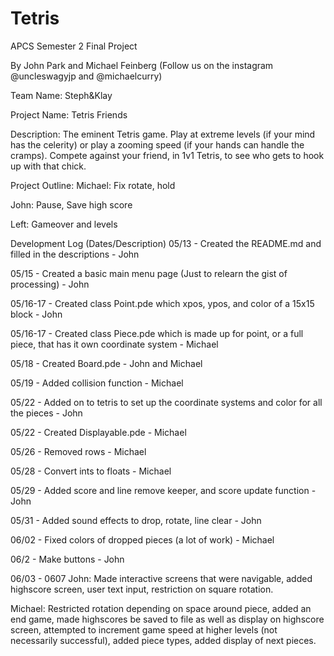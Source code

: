 # Tetris
APCS Semester 2 Final Project

By John Park and Michael Feinberg (Follow us on the instagram @uncleswagyjp and @michaelcurry)

Team Name: Steph&Klay

Project Name: Tetris Friends

Description: The eminent Tetris game. Play at extreme levels (if your mind has the celerity) or play a zooming speed (if your hands can handle the cramps). Compete against your friend, in 1v1 Tetris, to see who gets to hook up with that chick.



Project Outline: 
Michael: Fix rotate, hold

John: Pause, Save high score

Left: Gameover and levels



Development Log (Dates/Description) 
05/13 - Created the README.md and filled in the descriptions - John 

05/15 - Created a basic main menu page (Just to relearn the gist of processing) - John 

05/16-17 - Created class Point.pde which xpos, ypos, and color of a 15x15 block - John 

05/16-17 - Created class Piece.pde which is made up for point, or a full piece, that has it own coordinate system - Michael 

05/18 - Created Board.pde - John and Michael 

05/19 - Added collision function - Michael  

05/22 - Added on to tetris to set up the coordinate systems and color for all the pieces - John 

05/22 - Created Displayable.pde - Michael

05/26 - Removed rows - Michael

05/28 - Convert ints to floats - Michael

05/29 - Added score and line remove keeper, and score update function - John

05/31 - Added sound effects to drop, rotate, line clear - John

06/02 - Fixed colors of dropped pieces (a lot of work) - Michael

06/2 - Make buttons - John

06/03 - 0607
John:
Made interactive screens that were navigable, added highscore screen, user text input, restriction on square rotation.

Michael:
Restricted rotation depending on space around piece, added an end game, made highscores be saved to file as well as display on highscore screen, attempted to increment game speed at higher levels (not necessarily successful), added piece types, added display of next pieces.